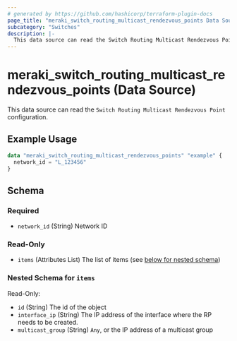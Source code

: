 ```yaml
---
# generated by https://github.com/hashicorp/terraform-plugin-docs
page_title: "meraki_switch_routing_multicast_rendezvous_points Data Source - terraform-provider-meraki"
subcategory: "Switches"
description: |-
  This data source can read the Switch Routing Multicast Rendezvous Point configuration.
---
```


# meraki_switch_routing_multicast_rendezvous_points (Data Source)

This data source can read the `Switch Routing Multicast Rendezvous Point` configuration.

## Example Usage

```terraform
data "meraki_switch_routing_multicast_rendezvous_points" "example" {
  network_id = "L_123456"
}
```

<!-- schema generated by tfplugindocs -->
## Schema

### Required

- `network_id` (String) Network ID

### Read-Only

- `items` (Attributes List) The list of items (see [below for nested schema](#nestedatt--items))

<a id="nestedatt--items"></a>
### Nested Schema for `items`

Read-Only:

- `id` (String) The id of the object
- `interface_ip` (String) The IP address of the interface where the RP needs to be created.
- `multicast_group` (String) `Any`, or the IP address of a multicast group
